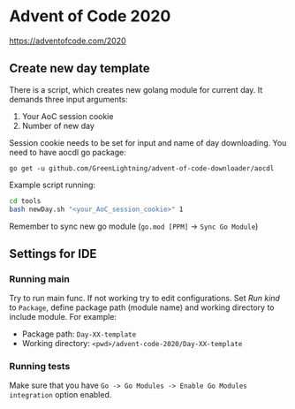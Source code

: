 # Advent of Code 2020

https://adventofcode.com/2020

## Create new day template
There is a script, which creates new golang module for current day. It demands three input arguments:
1. Your AoC session cookie
2. Number of new day

Session cookie needs to be set for input and name of day downloading. You need to have aocdl go package:
```.env
go get -u github.com/GreenLightning/advent-of-code-downloader/aocdl
```

Example script running:

``` bash
cd tools
bash newDay.sh "<your_AoC_session_cookie>" 1
``` 

Remember to sync new go module (`go.mod [PPM]` -> `Sync Go Module`)

## Settings for IDE
### Running main
Try to run main func. If not working try to  edit configurations.
Set *Run kind* to `Package`, define package path (module name) and working 
directory to include module. For example:

* Package path: `Day-XX-template`
* Working directory: `<pwd>/advent-code-2020/Day-XX-template`

### Running tests
Make sure that you have `Go -> Go Modules -> Enable Go Modules integration` option enabled.